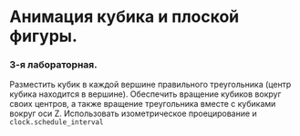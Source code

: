 # Анимация кубика и плоской фигуры.
### 3-я лабораторная.
Разместить кубик в каждой вершине правильного треугольника (центр кубика находится в вершине).
Обеспечить вращение кубиков вокруг своих центров, а также вращение треугольника вместе с кубиками вокруг оси Z. 
Использовать изометрическое проецирование и `clock.schedule_interval`

